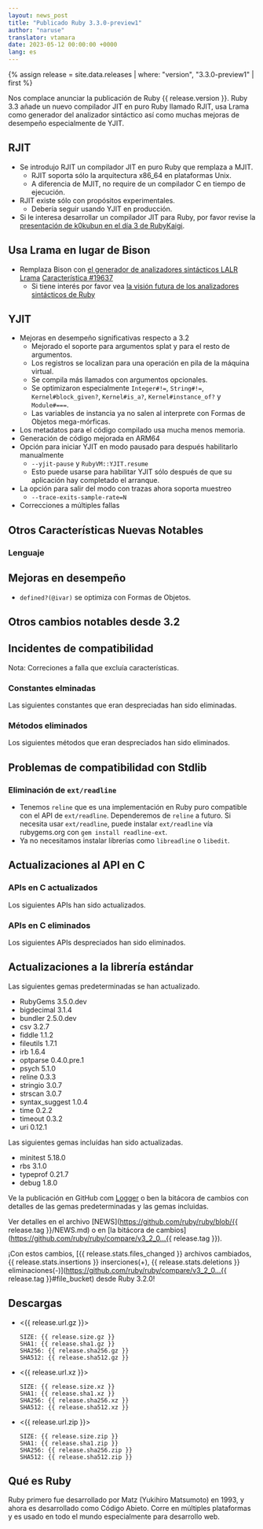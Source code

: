 ```yaml
---
layout: news_post
title: "Publicado Ruby 3.3.0-preview1"
author: "naruse"
translator: vtamara
date: 2023-05-12 00:00:00 +0000
lang: es
---
```


{% assign release = site.data.releases | where: "version", "3.3.0-preview1" | first %}

Nos complace anunciar la publicación de Ruby {{ release.version }}. Ruby 3.3
añade un nuevo compilador JIT en puro Ruby llamado RJIT, usa Lrama
como generador del analizador sintáctico así como muchas mejoras
de desempeño especialmente de YJIT.

## RJIT

* Se introdujo RJIT un compilador JIT en puro Ruby que remplaza a MJIT.
  * RJIT soporta sólo la arquitectura x86\_64 en plataformas Unix.
  * A diferencia de MJIT, no require de un compilador C en tiempo de ejecución.
* RJIT existe sólo con propósitos experimentales.
  * Debería seguir usando YJIT en producción.
* Si le interesa desarrollar un compilador JIT para Ruby, por favor
  revise la [presentación de k0kubun en el día 3 de RubyKaigi](https://rubykaigi.org/2023/presentations/k0kubun.html#day3).

## Usa Lrama en lugar de Bison

* Remplaza Bison con [el generador de analizadores sintácticos LALR Lrama](https://github.com/yui-knk/lrama) [Característica #19637](https://bugs.ruby-lang.org/issues/19637)
  * Si tiene interés por favor vea [la visión futura de los analizadores sintácticos de Ruby](https://rubykaigi.org/2023/presentations/spikeolaf.html)

## YJIT

* Mejoras en desempeño significativas respecto a 3.2
  * Mejorado el soporte para argumentos splat y para el resto de argumentos.
  * Los registros se localizan para una operación en pila de la máquina virtual.
  * Se compila más llamados con argumentos opcionales.
  * Se optimizaron especialmente `Integer#!=`, `String#!=`,
    `Kernel#block_given?`, `Kernel#is_a?`, `Kernel#instance_of?` y
    `Module#===`.
  * Las variables de instancia ya no salen al interprete con Formas de Objetos
    mega-mórficas.
* Los metadatos para el código compilado usa mucha menos memoria.
* Generación de código mejorada en ARM64
* Opción para iniciar YJIT en modo pausado para después habilitarlo
  manualmente
  * `--yjit-pause` y `RubyVM::YJIT.resume`
  * Esto puede usarse para habilitar YJIT sólo después de que su aplicación
    hay completado el arranque.
* La opción para salir del modo con trazas ahora soporta muestreo
  * `--trace-exits-sample-rate=N`
* Correcciones a múltiples fallas


## Otros Características Nuevas Notables

### Lenguaje

## Mejoras en desempeño

* `defined?(@ivar)` se optimiza con Formas de Objetos.

## Otros cambios notables desde 3.2



## Incidentes de compatibilidad

Nota: Correciones a falla que excluía características.

### Constantes elminadas

Las siguientes constantes que eran despreciadas han sido eliminadas.


### Métodos eliminados

Los siguientes métodos que eran despreciados han sido eliminados.


## Problemas de compatibilidad con Stdlib

### Eliminación de `ext/readline`

* Tenemos `reline` que es una implementación en Ruby puro compatible con
  el API de `ext/readline`.  Dependeremos de `reline` a futuro. Si
  necesita usar `ext/readline`, puede instalar `ext/readline` vía rubygems.org
  con `gem install readline-ext`.
* Ya no necesitamos instalar librerías como `libreadline` o `libedit`.

## Actualizaciones al API en C

### APIs en C actualizados

Los siguientes APIs han sido actualizados.



### APIs en C eliminados

Los siguientes APIs despreciados han sido eliminados.

## Actualizaciones a la librería estándar


Las siguientes gemas predeterminadas se han actualizado.

* RubyGems 3.5.0.dev
* bigdecimal 3.1.4
* bundler 2.5.0.dev
* csv 3.2.7
* fiddle 1.1.2
* fileutils 1.7.1
* irb 1.6.4
* optparse 0.4.0.pre.1
* psych 5.1.0
* reline 0.3.3
* stringio 3.0.7
* strscan 3.0.7
* syntax_suggest 1.0.4
* time 0.2.2
* timeout 0.3.2
* uri 0.12.1

Las siguientes gemas incluídas han sido actualizadas.

* minitest 5.18.0
* rbs 3.1.0
* typeprof 0.21.7
* debug 1.8.0

Ve la publicación en GitHub com [Logger](https://github.com/ruby/logger/releases) o
ben la bitácora de cambios con detalles de las gemas predeterminadas
y las gemas incluidas.

Ver detalles en el archivo
[NEWS](https://github.com/ruby/ruby/blob/{{ release.tag }}/NEWS.md)
o en [la bitácora de cambios](https://github.com/ruby/ruby/compare/v3_2_0...{{ release.tag }}).

¡Con estos cambios, [{{ release.stats.files_changed }} archivos cambiados, {{ release.stats.insertions }} inserciones(+), {{ release.stats.deletions }} eliminaciones(-)](https://github.com/ruby/ruby/compare/v3_2_0...{{ release.tag }}#file_bucket)
desde Ruby 3.2.0!

## Descargas

* <{{ release.url.gz }}>

      SIZE: {{ release.size.gz }}
      SHA1: {{ release.sha1.gz }}
      SHA256: {{ release.sha256.gz }}
      SHA512: {{ release.sha512.gz }}

* <{{ release.url.xz }}>

      SIZE: {{ release.size.xz }}
      SHA1: {{ release.sha1.xz }}
      SHA256: {{ release.sha256.xz }}
      SHA512: {{ release.sha512.xz }}

* <{{ release.url.zip }}>

      SIZE: {{ release.size.zip }}
      SHA1: {{ release.sha1.zip }}
      SHA256: {{ release.sha256.zip }}
      SHA512: {{ release.sha512.zip }}

## Qué es Ruby

Ruby primero fue desarrollado por Matz (Yukihiro Matsumoto) en 1993,
y ahora es desarrollado como Código Abieto. Corre en múltiples
plataformas y es usado en todo el mundo especialmente para desarrollo web.
